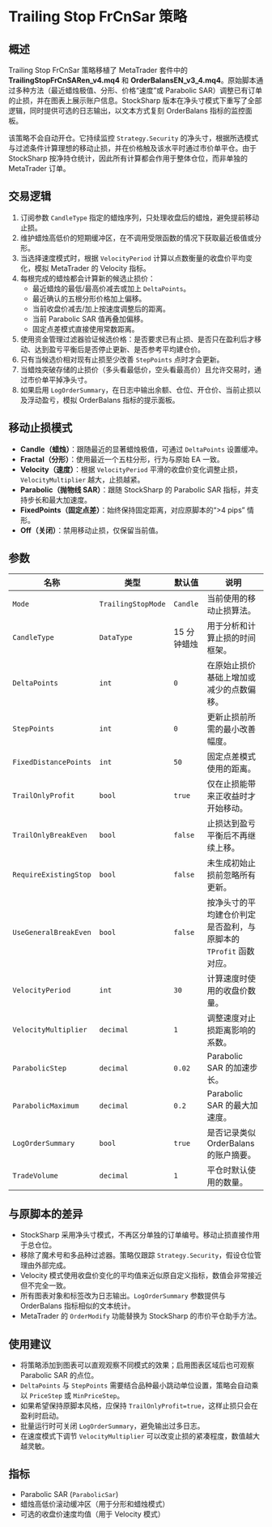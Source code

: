 # Trailing Stop FrCnSar 策略

## 概述
Trailing Stop FrCnSar 策略移植了 MetaTrader 套件中的 **TrailingStopFrCnSARen_v4.mq4** 和 **OrderBalansEN_v3_4.mq4**。原始脚本通过多种方法（最近蜡烛极值、分形、价格“速度”或 Parabolic SAR）调整已有订单的止损，并在图表上展示账户信息。StockSharp 版本在净头寸模式下重写了全部逻辑，同时提供可选的日志输出，以文本方式复刻 OrderBalans 指标的监控面板。

该策略不会自动开仓。它持续监控 `Strategy.Security` 的净头寸，根据所选模式与过滤条件计算理想的移动止损，并在价格触及该水平时通过市价单平仓。由于 StockSharp 按净持仓统计，因此所有计算都会作用于整体仓位，而非单独的 MetaTrader 订单。

## 交易逻辑
1. 订阅参数 `CandleType` 指定的蜡烛序列，只处理收盘后的蜡烛，避免提前移动止损。
2. 维护蜡烛高低价的短期缓冲区，在不调用受限函数的情况下获取最近极值或分形。
3. 当选择速度模式时，根据 `VelocityPeriod` 计算以点数衡量的收盘价平均变化，模拟 MetaTrader 的 Velocity 指标。
4. 每根完成的蜡烛都会计算新的候选止损价：
   - 最近蜡烛的最低/最高价减去或加上 `DeltaPoints`。
   - 最近确认的五根分形价格加上偏移。
   - 当前收盘价减去/加上按速度调整后的距离。
   - 当前 Parabolic SAR 值再叠加偏移。
   - 固定点差模式直接使用常数距离。
5. 使用资金管理过滤器验证候选价格：是否要求已有止损、是否只在盈利后才移动、达到盈亏平衡后是否停止更新、是否参考平均建仓价。
6. 只有当候选价相对现有止损至少改善 `StepPoints` 点时才会更新。
7. 当蜡烛突破存储的止损价（多头看最低价，空头看最高价）且允许交易时，通过市价单平掉净头寸。
8. 如果启用 `LogOrderSummary`，在日志中输出余额、仓位、开仓价、当前止损以及浮动盈亏，模拟 OrderBalans 指标的提示面板。

## 移动止损模式
- **Candle（蜡烛）**：跟随最近的显著蜡烛极值，可通过 `DeltaPoints` 设置缓冲。
- **Fractal（分形）**：使用最近一个五柱分形，行为与原始 EA 一致。
- **Velocity（速度）**：根据 `VelocityPeriod` 平滑的收盘价变化调整止损，`VelocityMultiplier` 越大，止损越紧。
- **Parabolic（抛物线 SAR）**：跟随 StockSharp 的 Parabolic SAR 指标，并支持步长和最大加速度。
- **FixedPoints（固定点差）**：始终保持固定距离，对应原脚本的“>4 pips” 情形。
- **Off（关闭）**：禁用移动止损，仅保留当前值。

## 参数
| 名称 | 类型 | 默认值 | 说明 |
| --- | --- | --- | --- |
| `Mode` | `TrailingStopMode` | `Candle` | 当前使用的移动止损算法。 |
| `CandleType` | `DataType` | 15 分钟蜡烛 | 用于分析和计算止损的时间框架。 |
| `DeltaPoints` | `int` | `0` | 在原始止损价基础上增加或减少的点数偏移。 |
| `StepPoints` | `int` | `0` | 更新止损前所需的最小改善幅度。 |
| `FixedDistancePoints` | `int` | `50` | 固定点差模式使用的距离。 |
| `TrailOnlyProfit` | `bool` | `true` | 仅在止损能带来正收益时才开始移动。 |
| `TrailOnlyBreakEven` | `bool` | `false` | 止损达到盈亏平衡后不再继续上移。 |
| `RequireExistingStop` | `bool` | `false` | 未生成初始止损前忽略所有更新。 |
| `UseGeneralBreakEven` | `bool` | `false` | 按净头寸的平均建仓价判定是否盈利，与原脚本的 `TProfit` 函数对应。 |
| `VelocityPeriod` | `int` | `30` | 计算速度时使用的收盘价数量。 |
| `VelocityMultiplier` | `decimal` | `1` | 调整速度对止损距离影响的系数。 |
| `ParabolicStep` | `decimal` | `0.02` | Parabolic SAR 的加速步长。 |
| `ParabolicMaximum` | `decimal` | `0.2` | Parabolic SAR 的最大加速度。 |
| `LogOrderSummary` | `bool` | `true` | 是否记录类似 OrderBalans 的账户摘要。 |
| `TradeVolume` | `decimal` | `1` | 平仓时默认使用的数量。 |

## 与原脚本的差异
- StockSharp 采用净头寸模式，不再区分单独的订单编号。移动止损直接作用于总仓位。
- 移除了魔术号和多品种过滤器。策略仅跟踪 `Strategy.Security`，假设仓位管理由外部完成。
- Velocity 模式使用收盘价变化的平均值来近似原自定义指标，数值会非常接近但不完全一致。
- 所有图表对象和标签改为日志输出。`LogOrderSummary` 参数提供与 OrderBalans 指标相似的文本统计。
- MetaTrader 的 `OrderModify` 功能替换为 StockSharp 的市价平仓助手方法。

## 使用建议
- 将策略添加到图表可以直观观察不同模式的效果；启用图表区域后也可观察 Parabolic SAR 的点位。
- `DeltaPoints` 与 `StepPoints` 需要结合品种最小跳动单位设置，策略会自动乘以 `PriceStep` 或 `MinPriceStep`。
- 如果希望保持原脚本风格，应保持 `TrailOnlyProfit=true`，这样止损只会在盈利时启动。
- 批量运行时可关闭 `LogOrderSummary`，避免输出过多日志。
- 在速度模式下调节 `VelocityMultiplier` 可以改变止损的紧凑程度，数值越大越灵敏。

## 指标
- Parabolic SAR (`ParabolicSar`)
- 蜡烛高低价滚动缓冲区（用于分形和蜡烛模式）
- 可选的收盘价速度均值（用于 Velocity 模式）
